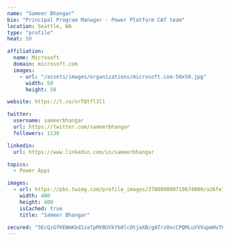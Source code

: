 ```yaml
---
name: "Sameer Bhangar"
bio: "Principal Program Manager - Power Platform CAT team"
location: Seattle, WA
type: "profile"
heat: 50

affiliation:
  name: Microsoft
  domain: microsoft.com
  images:
    - url: "/assets/images/organizations/microsoft.com-50x50.jpg"
      width: 50
      height: 50

website: https://t.co/nrTQtfl3ll

twitter:
  username: sameerbhangar
  url: https://twitter.com/sameerbhangar
  followers: 1130

linkedin:
  url: https://www.linkedin.com/in/sameerbhangar

topics:
  - Power Apps

images:
  - url: https://pbs.twimg.com/profile_images/378800000719674009/a36fe7ddfab1778b76e5793772e43798_400x400.jpeg
    width: 400
    height: 400
    isCached: true
    title: "Sameer Bhangar"

secured: "5EcQzGfKEWmKbd1zaTpMVBUVkYb0lcOtjaXB/gATrzOocCPQMLuVVVupmHvTKvMutF6aHy145L6Z/OIa297xbXXSnt3vvL3jgzqhvG/39DwQhhbalQ7fghBRCGM1gJFYHkdjRxfu4OZSFfgtqXlN7f2KuZnNSPyIRPgKdyEd7Zr3d8IGJBx/LLwXANiGnK6VgKQeycM9Vff8z41Ty/AiuN3HoQ/DLXAnf9II76dQ5y46HJ15fhTa5AAtPMtPp9RM0aINexhUMl7D8brSKWEJsEF3ylRjlHaW+ddw7Ca0CuefoU77ph9NGNNwhTUi0pdPKAYrQMuEIx5XQ/vOfY7KGiViTdUEAFSWTfwG4ba3t3k4jy8a/16cUHNznOUV5y04gQHBjgeAQmmzRn58YfaAw5tavm9AAq7Qk7oX6gpRmDU=;61u6ojOiiUIvX1NfmDfwjA=="
---
```


